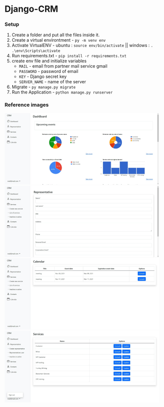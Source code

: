 # Django-CRM

### Setup
1. Create a folder and put all the files inside it.
2. Create a virtual environtment - `py -m venv env`
3. Activate VirtualENV - ubuntu : `source env/bin/activate` || windows : `. .\env\Scripts\activate`
4. Run requirements.txt - `pip install -r requirements.txt`
5. create env file and initialize variables
    * `MAIL` - email from partner mail service gmail
    * `PASSWORD` - password of email
    * `KEY` - Django secret key
    * `SERVER_NAME` - name of the server
6. Migrate - `py manage.py migrate`
7. Run the Application - `python manage.py runserver`

### Reference images

<img src="/img/Dashboard.jpeg" alt="Dashboard"/>

<img src="/img/Create.jpeg" alt="Create"/>

<img src="/img/List.jpeg" alt="List"/>

<img src="/img/Update.jpeg" alt="Update"/>
